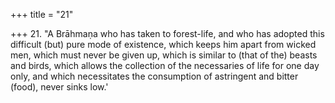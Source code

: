 +++
title = "21"

+++
21. "A Brāhmaṇa who has taken to forest-life, and who has adopted this difficult (but) pure mode of existence, which keeps him apart from wicked men, which must never be given up, which is similar to (that of the) beasts and birds, which allows the collection of the necessaries of life for one day only, and which necessitates the consumption of astringent and bitter (food), never sinks low.'
